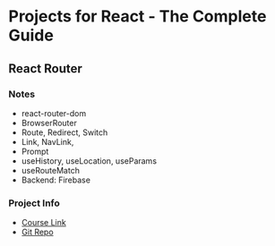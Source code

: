 # Projects for React - The Complete Guide

## React Router

### Notes
- react-router-dom
- BrowserRouter
- Route, Redirect, Switch
- Link, NavLink,
- Prompt
- useHistory, useLocation, useParams
- useRouteMatch
- Backend: Firebase

### Project Info
- [Course Link](https://www.udemy.com/course/react-the-complete-guide-incl-redux/)
- [Git Repo](https://github.com/WeikunYe/react-complete-guide-advanced-react-router)